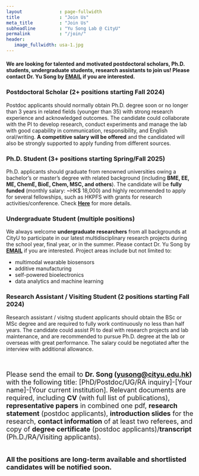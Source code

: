 ```yaml
---
layout              : page-fullwidth
title               : "Join Us"
meta_title          : "Join Us"
subheadline         : "Yu Song Lab @ CityU"
permalink           : "/join/"
header:
   image_fullwidth: usa-1.jpg
---
```

#### We are looking for talented and motivated postdoctoral scholars, Ph.D. students, undergraduate students, research assistants to join us! Please contact Dr. Yu Song by [EMAIL](mailto:yusong@cityu.edu.hk) if you are interested.

### Postdoctoral Scholar (2+ positions starting Fall 2024)

Postdoc applicants should normally obtain Ph.D. degree soon or no longer than 3 years in related fields (younger than 35) with strong research experience and acknowledged outcomes. The candidate could collaborate with the PI to develop research, conduct experiments and manage the lab with good capability in communication, responsibility, and English oral/writing. **A competitive salary will be offered** and the candidated will also be strongly supported to apply funding from different sources.

### Ph.D. Student (3+ positions starting Spring/Fall 2025)

Ph.D. applicants should graduate from renowned universities owing a bachelor’s or master’s degree with related background (including **BME, EE, ME, ChemE, BioE, Chem, MSC, and others**). The candidate will be **fully funded** (monthly salary: ~HK$ 18,000) and highly recommended to apply for several fellowships, such as HKPFS with grants for research activities/conference. Check [**Here**](https://www.cityu.edu.hk/bme/prg-phdmphil.htm) for more details.

### Undergraduate Student (multiple positions)

We always welcome **undergraduate researchers** from all backgrounds at CityU to participate in our latest multidisciplinary research projects during the school year, final year, or in the summer. Please contact Dr. Yu Song by **[EMAIL](mailto:yusong@cityu.edu.hk)** if you are interested. Project areas include but not limited to:

- multimodal wearable biosensors
- additive manufacturing
- self-powered bioelectronics
- data analytics and machine learning

### Research Assistant / Visiting Student (2 positions starting Fall 2024)

Research assistant / visitng student applicants should obtain the BSc or MSc degree and are required to fully work continuously no less than half years. The candidate could assist PI to deal with research projects and lab maintenance, and are recommended to pursue Ph.D. degree at the lab or overseas with great performance. The salary could be negotiated after the interview with additional allowance.

<br>

<font size= 4>

Please send the email to <b>Dr. Song (yusong@cityu.edu.hk)</b> with the following title: [PhD/Postdoc/UG/RA inquiry]-[Your name]-[Your current institution]. Relevant documents are required, including <b>CV</b> (with full list of publications), <b>representative papers</b> in combined one pdf, <b>research statement</b> (postdoc applicants), <b>introduction slides</b> for the research, <b>contact information</b> of at least two referees, and copy of <b>degree certificate</b> (postdoc applicants)/<b>transcript</b> (Ph.D./RA/Visiting applicants).<br><br>

<b>All the positions are long-term available and shortlisted candidates will be notified soon.</b>
</font>